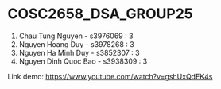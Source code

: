 # COSC2658_DSA_GROUP25

1. Chau Tung Nguyen  - s3976069 : 3
2. Nguyen Hoang Duy  - s3978268 : 3
3. Nguyen Ha Minh Duy - s3852307 : 3
4. Nguyen Dinh Quoc Bao - s3938309 : 3

Link demo: https://www.youtube.com/watch?v=gshUxQdEK4s
